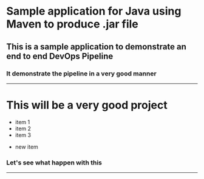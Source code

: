 # Sample application for Java using Maven to produce .jar file
## This is a sample application to demonstrate an end to end DevOps Pipeline
### It demonstrate the pipeline in a very good manner
---

# This will be a very good project
- item 1
- item 2
- item 3 

* new item

### Let's see what happen with this
---